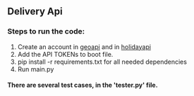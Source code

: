 ## Delivery Api

### Steps to run the code:
1. Create an account in [geoapi](https://www.geoapify.com/geocoding-api) and in [holidayapi](https://holidayapi.com/docs)
2. Add the API TOKENs to boot file.
3. pip install -r requirements.txt for all needed dependencies
4. Run main.py

#### There are several test cases, in the 'tester.py' file.
